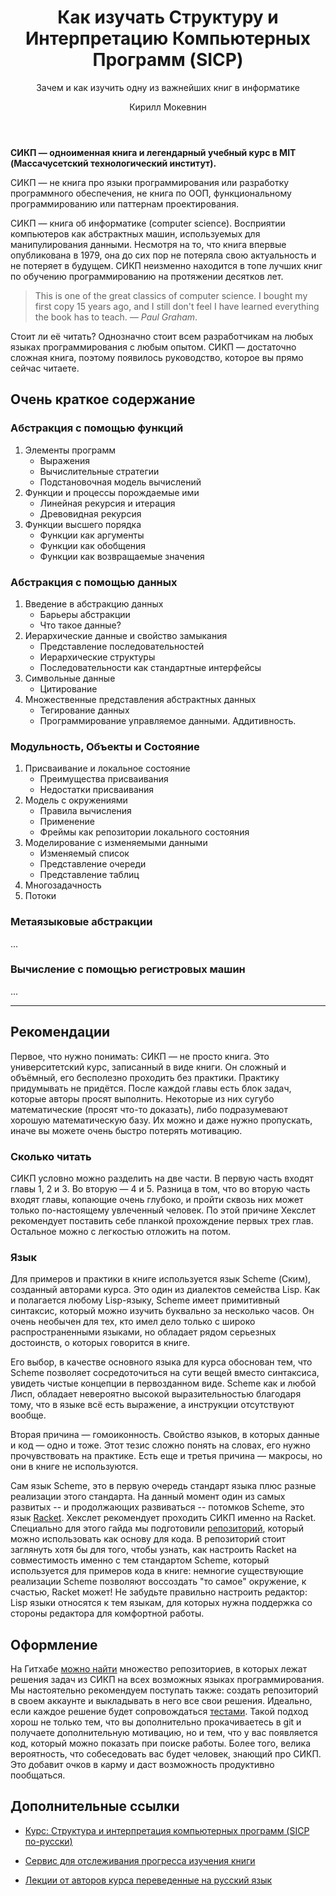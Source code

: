 ﻿---
title: Как изучать Структуру и Интерпретацию Компьютерных Программ (SICP)
subtitle: Зачем и как изучить одну из важнейших книг в информатике
description: Руководство о том, как читать одну из главных настольных книг о computer science для любого разработчика — СИКП
image: "assets/images/sicp/sicp.png"
author: Кирилл Мокевнин
---

**СИКП — одноименная книга и легендарный учебный курс в MIT (Массачусетский технологический институт).**

СИКП — не книга про языки программирования или разработку программного обеспечения, не книга по ООП, функциональному программированию или паттернам проектирования.

СИКП — книга об информатике (computer science). Восприятии компьютеров как абстрактных машин, используемых для манипулирования данными. Несмотря на то, что книга впервые опубликована в 1979, она до сих пор не потеряла свою актуальность и не потеряет в будущем. СИКП неизменно находится в топе лучших книг по обучению программированию на протяжении десятков лет.

<Banner name="course-racket" />

> This is one of the great classics of computer science. I bought my first copy 15 years ago, and I still don't feel I have learned everything the book has to teach. *— Paul Graham*.

Стоит ли её читать? Однозначно стоит всем разработчикам на любых языках программирования с любым опытом. СИКП — достаточно сложная книга, поэтому появилось руководство, которое вы прямо сейчас читаете.

## Очень краткое содержание

### Абстракция с помощью функций

1. Элементы программ
    * Выражения
    * Вычислительные стратегии
    * Подстановочная модель вычислений
1. Функции и процессы порождаемые ими
    * Линейная рекурсия и итерация
    * Древовидная рекурсия
1. Функции высшего порядка
    * Функции как аргументы
    * Функции как обобщения
    * Функции как возвращаемые значения

### Абстракция с помощью данных

1. Введение в абстракцию данных
    * Барьеры абстракции
    * Что такое данные?
1. Иерархические данные и свойство замыкания
    * Представление последовательностей
    * Иерархические структуры
    * Последовательности как стандартные интерфейсы
1. Символьные данные
    * Цитирование
1. Множественные представления абстрактных данных
    *  Тегирование данных
    *  Программирование управляемое данными. Аддитивность.

### Модульность, Объекты и Состояние

1. Присваивание и локальное состояние
    * Преимущества присваивания
    * Недостатки присваивания
1. Модель с окружениями
    * Правила вычисления
    * Применение
    * Фреймы как репозитории локального состояния
1. Моделирование с изменяемыми данными
    * Изменяемый список
    * Представление очереди
    * Представление таблиц
1. Многозадачность
1. Потоки

### Метаязыковые абстракции

...

### Вычисление с помощью регистровых машин

...

---

## Рекомендации

Первое, что нужно понимать: СИКП — не просто книга. Это университетский курс, записанный в виде книги. Он сложный и объёмный, его бесполезно проходить без практики. Практику придумывать не придётся. После каждой главы есть блок задач, которые авторы просят выполнить. Некоторые из них сугубо математические (просят что-то доказать), либо подразумевают хорошую математическую базу. Их можно и даже нужно пропускать, иначе вы можете очень быстро потерять мотивацию.

### Сколько читать

СИКП условно можно разделить на две части. В первую часть входят главы 1, 2 и 3. Во вторую — 4 и 5. Разница в том, что во вторую часть входят главы, копающие очень глубоко, и пройти сквозь них может только по-настоящему увлеченный человек. По этой причине Хекслет рекомендует поставить себе планкой прохождение первых трех глав. Остальное можно с легкостью отложить на потом.

### Язык

Для примеров и практики в книге используется язык Scheme (Ским), созданный авторами курса. Это один из диалектов семейства Lisp. Как и полагается любому Lisp-языку, Scheme имеет примитивный синтаксис, который можно изучить буквально за несколько часов. Он очень необычен для тех, кто имел дело только с широко распространенными языками, но обладает рядом серьезных достоинств, о которых говорится в книге.

Его выбор, в качестве основного языка для курса обоснован тем, что Scheme позволяет сосредоточиться на сути вещей вместо синтаксиса, увидеть чистые концепции в первозданном виде. Scheme как и любой Лисп, обладает невероятно высокой выразительностью благодаря тому, что в языке всё есть выражение, а инструкции отсутствуют вообще.

Вторая причина — гомоиконность. Свойство языков, в которых данные и код — одно и тоже. Этот тезис сложно понять на словах, его нужно прочувствовать на практике. Есть еще и третья причина — макросы, но они в книге не используются.

Сам язык Scheme, это в первую очередь стандарт языка плюс разные реализации этого стандарта. На данный момент один из самых развитых -- и продолжающих развиваться -- потомков Scheme, это язык [Racket](https://racket-lang.org/). Хекслет рекомендует проходить СИКП именно на Racket. Специально для этого гайда мы подготовили [репозиторий](https://github.com/hexlet-boilerplates/sicp-racket), который можно использовать как основу для кода. В репозиторий стоит заглянуть хотя бы для того, чтобы узнать, как настроить Racket на совместимость именно с тем стандартом Scheme, который используется для примеров кода в книге: немногие существующие реализации Scheme позволяют воссоздать "то самое" окружение, к счастью, Racket может! Не забудьте правильно настроить редактор: Lisp языки относятся к тем языкам, для которых нужна поддержка со стороны редактора для комфортной работы.

## Оформление

На Гитхабе [можно найти](https://github.com/search?q=sicp) множество репозиториев, в которых лежат решения задач из СИКП на всех возможных языках программирования. Мы настоятельно рекомендуем поступать также: создать репозиторий в своем аккаунте и выкладывать в него все свои решения. Идеально, если каждое решение будет сопровождаться [тестами](https://docs.racket-lang.org/rackunit/). Такой подход хорош не только тем, что вы дополнительно прокачиваетесь в git и получаете дополнительную мотивацию, но и тем, что у вас появляется код, который можно показать при поиске работы. Более того, велика вероятность, что собеседовать вас будет человек, знающий про СИКП. Это добавит очков в карму и даст возможность продуктивно пообщаться.

## Дополнительные ссылки

* [Курс: Структура и интерпретация компьютерных программ (SICP по-русски)](https://www.youtube.com/watch?v=bFMbqKRjU84&list=PLo6puixMwuSO8eB2uBH5lZy5kjNtdhTfT)

* [Сервис для отслеживания прогресса изучения книги](https://sicp.hexlet.io/)

* [Лекции от авторов курса переведенные на русский язык](https://www.youtube.com/playlist?list=PLc6AqfeLgwzPPK1H3XV1Wfb_CGvT6sXkC)
